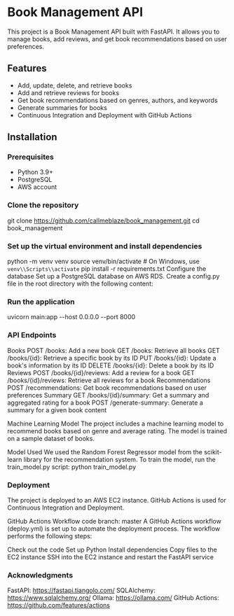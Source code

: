 
# Book Management API

This project is a Book Management API built with FastAPI. It allows you to manage books, add reviews, and get book recommendations based on user preferences.

## Features

- Add, update, delete, and retrieve books
- Add and retrieve reviews for books
- Get book recommendations based on genres, authors, and keywords
- Generate summaries for books
- Continuous Integration and Deployment with GitHub Actions

## Installation

### Prerequisites

- Python 3.9+
- PostgreSQL
- AWS account

### Clone the repository
git clone https://github.com/callmeblaze/book_management.git
cd book_management

### Set up the virtual environment and install dependencies
python -m venv venv
source venv/bin/activate  # On Windows, use `venv\\Scripts\\activate`
pip install -r requirements.txt
Configure the database
Set up a PostgreSQL database on AWS RDS.
Create a config.py file in the root directory with the following content:

### Run the application
uvicorn main:app --host 0.0.0.0 --port 8000

### API Endpoints
Books
POST /books: Add a new book
GET /books: Retrieve all books
GET /books/{id}: Retrieve a specific book by its ID
PUT /books/{id}: Update a book's information by its ID
DELETE /books/{id}: Delete a book by its ID
Reviews
POST /books/{id}/reviews: Add a review for a book
GET /books/{id}/reviews: Retrieve all reviews for a book
Recommendations
POST /recommendations: Get book recommendations based on user preferences
Summary
GET /books/{id}/summary: Get a summary and aggregated rating for a book
POST /generate-summary: Generate a summary for a given book content

Machine Learning Model
The project includes a machine learning model to recommend books based on genre and average rating. The model is trained on a sample dataset of books.

Model Used
We used the Random Forest Regressor model from the scikit-learn library for the recommendation system.
To train the model, run the train_model.py script:
python train_model.py


### Deployment
The project is deployed to an AWS EC2 instance. GitHub Actions is used for Continuous Integration and Deployment.

GitHub Actions Workflow
code branch: master
A GitHub Actions workflow (deploy.yml) is set up to automate the deployment process. The workflow performs the following steps:

Check out the code
Set up Python
Install dependencies
Copy files to the EC2 instance
SSH into the EC2 instance and restart the FastAPI service


### Acknowledgments
FastAPI: https://fastapi.tiangolo.com/
SQLAlchemy: https://www.sqlalchemy.org/
Ollama: https://ollama.com/
GitHub Actions: https://github.com/features/actions
